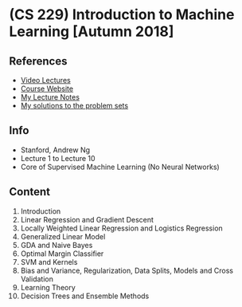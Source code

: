 # (CS 229) Introduction to Machine Learning [Autumn 2018]

## References
* [Video Lectures](https://www.youtube.com/playlist?list=PLoROMvodv4rMiGQp3WXShtMGgzqpfVfbU)
* [Course Website](http://cs229.stanford.edu/syllabus-autumn2018.html)
* [My Lecture Notes](https://github.com/notebook-org/robotics/blob/master/AI/CS229%20Introduction%20to%20Machine%20Learning/index.md)
* [My solutions to the problem sets](https://github.com/hw-problem-org/cs229_2018)

## Info
- Stanford, Andrew Ng
- Lecture 1 to Lecture 10
- Core of Supervised Machine Learning (No Neural Networks)

## Content
1. Introduction
2. Linear Regression and Gradient Descent
3. Locally Weighted Linear Regression and Logistics Regression
4. Generalized Linear Model
5. GDA and Naive Bayes
6. Optimal Margin Classifier
7. SVM and Kernels
8. Bias and Variance, Regularization, Data Splits, Models and Cross Validation
9. Learning Theory 
10. Decision Trees and Ensemble Methods
